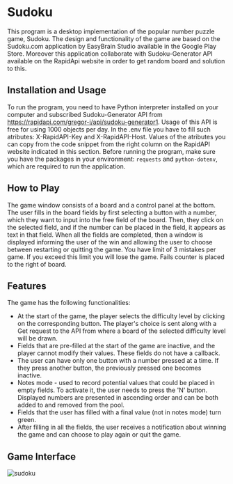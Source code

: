 # Sudoku
This program is a desktop implementation of the popular number puzzle game, Sudoku. The design and functionality of the game are based on the Sudoku.com application by EasyBrain Studio available in the Google Play Store. Moreover this application collaborate with Sudoku-Generator API available on the RapidApi website in order to get random board and solution to this.

## Installation and Usage
To run the program, you need to have Python interpreter installed on your computer and subscribed Sudoku-Generator API from https://rapidapi.com/gregor-i/api/sudoku-generator1. Usage of this API is free for using 1000 objects per day. In the .env file you have to fill such atributes: X-RapidAPI-Key and X-RapidAPI-Host. Values of the atributes you can copy from the code snippet from the right column on the RapidAPI website indicated in this section. Before running the program, make sure you have the packages in your environment: `requests` and `python-dotenv`, which are required to run the application.

## How to Play
The game window consists of a board and a control panel at the bottom. The user fills in the board fields by first selecting a button with a number, which they want to input into the free field of the board. Then, they click on the selected field, and if the number can be placed in the field, it appears as text in that field. When all the fields are completed, then a window is displayed informing the user of the win and allowing the user to choose between restarting or quitting the game. You have limit of 3 mistakes per game. If you exceed this limit you will lose the game. Fails counter is placed to the right of board.

## Features
The game has the following functionalities:
- At the start of the game, the player selects the difficulty level by clicking on the corresponding button. The player's choice is sent along with a Get request to the API from where a board of the selected difficulty level will be drawn.
- Fields that are pre-filled at the start of the game are inactive, and the player cannot modify their values. These fields do not have a callback.
- The user can have only one button with a number pressed at a time. If they press another button, the previously pressed one becomes inactive.
- Notes mode - used to record potential values that could be placed in empty fields. To activate it, the user needs to press the 'N' button. Displayed numbers are presented in ascending order and can be both added to and removed from the pool.
- Fields that the user has filled with a final value (not in notes mode) turn green.
- After filling in all the fields, the user receives a notification about winning the game and can choose to play again or quit the game.

## Game Interface
![sudoku](https://github.com/Marcin-Ramotowski/Sudoku/assets/109000485/babd18e4-7358-40e7-8de0-5db3af593a6c)